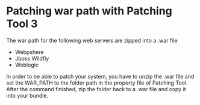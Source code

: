 # Patching war path with Patching Tool 3

The war path for the following web servers are zipped into a .war file
* Webpshere
* Jboss Wildfly
* Weblogic

In order to be able to patch your system, you have to unzip the .war file and
set the WAR_PATH to the folder path in the property file of Patching Tool.
After the command finished, zip the folder back to a .war file and copy it into
your bundle.
